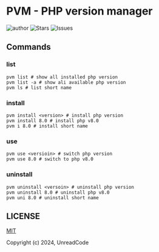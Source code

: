 # PVM - PHP version manager
![author](https://img.shields.io/badge/v1.0.0-white?label=PVM&labelColor=%2325c2a0&color=white) ![Stars](https://img.shields.io/github/stars/unreadcode/pvm.svg) ![Issues](https://img.shields.io/github/issues/unreadcode/pvm.svg)

## Commands

### list

```shell
pvm list # show all installed php version
pvm list -a # show ali available php version
pvm ls # list short name
```

### install

```shell
pvm install <version> # install php version
pvm install 8.0 # install php v8.0
pvm i 8.0 # install short name
```

### use

```shell
pvm use <versioin> # switch php version
pvm use 8.0 # switch to php v8.0
```

### uninstall

```shell
pvm uninstall <versoin> # uninstall php version
pvm uninstall 8.0 # uninstall php v8.0
pvm uni 8.0 # uninstall short name
```

## LICENSE
[MIT](https://opensource.org/licenses/MIT)

Copyright (c) 2024, UnreadCode